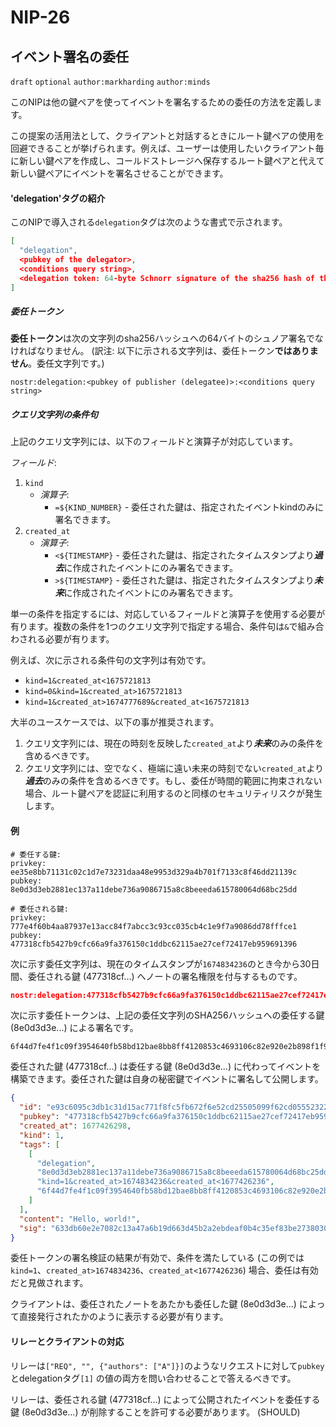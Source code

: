 NIP-26
=======

イベント署名の委任
-----

`draft` `optional` `author:markharding` `author:minds`

このNIPは他の鍵ペアを使ってイベントを署名するための委任の方法を定義します。

この提案の活用法として、クライアントと対話するときにルート鍵ペアの使用を回避できることが挙げられます。例えば、ユーザーは使用したいクライアント毎に新しい鍵ペアを作成し、コールドストレージへ保存するルート鍵ペアと代えて新しい鍵ペアにイベントを署名させることができます。

#### 'delegation'タグの紹介

このNIPで導入される`delegation`タグは次のような書式で示されます。

```json
[
  "delegation",
  <pubkey of the delegator>,
  <conditions query string>,
  <delegation token: 64-byte Schnorr signature of the sha256 hash of the delegation string>
]
```

##### 委任トークン

**委任トークン**は次の文字列のsha256ハッシュへの64バイトのシュノア署名でなければなりません。 (訳注: 以下に示される文字列は、委任トークン**ではありません**。委任文字列です。)

```
nostr:delegation:<pubkey of publisher (delegatee)>:<conditions query string>
```

##### クエリ文字列の条件句

上記のクエリ文字列には、以下のフィールドと演算子が対応しています。

*フィールド*:
1. `kind`
   -  *演算子*:
      -  `=${KIND_NUMBER}` - 委任された鍵は、指定されたイベントkindのみに署名できます。
2. `created_at`
   -  *演算子*:
      -  `<${TIMESTAMP}` - 委任された鍵は、指定されたタイムスタンプより***過去***に作成されたイベントにのみ署名できます。
      -  `>${TIMESTAMP}` - 委任された鍵は、指定されたタイムスタンプより***未来***に作成されたイベントにのみ署名できます。

単一の条件を指定するには、対応しているフィールドと演算子を使用する必要が有ります。複数の条件を1つのクエリ文字列で指定する場合、条件句は`&`で組み合わされる必要が有ります。

例えば、次に示される条件句の文字列は有効です。

- `kind=1&created_at<1675721813`
- `kind=0&kind=1&created_at>1675721813`
- `kind=1&created_at>1674777689&created_at<1675721813`

大半のユースケースでは、以下の事が推奨されます。
1. クエリ文字列には、現在の時刻を反映した`created_at`より***未来***のみの条件を含めるべきです。
2. クエリ文字列には、空でなく、極端に遠い未来の時刻でない`created_at`より***過去***のみの条件を含めるべきです。もし、委任が時間的範囲に拘束されない場合、ルート鍵ペアを認証に利用するのと同様のセキュリティリスクが発生します。

#### 例

```
# 委任する鍵:
privkey: ee35e8bb71131c02c1d7e73231daa48e9953d329a4b701f7133c8f46dd21139c
pubkey:  8e0d3d3eb2881ec137a11debe736a9086715a8c8beeeda615780064d68bc25dd

# 委任される鍵:
privkey: 777e4f60b4aa87937e13acc84f7abcc3c93cc035cb4c1e9f7a9086dd78fffce1
pubkey:  477318cfb5427b9cfc66a9fa376150c1ddbc62115ae27cef72417eb959691396
```

次に示す委任文字列は、現在のタイムスタンプが`1674834236`のとき今から30日間、委任される鍵 (477318cf...) へノートの署名権限を付与するものです。
```json
nostr:delegation:477318cfb5427b9cfc66a9fa376150c1ddbc62115ae27cef72417eb959691396:kind=1&created_at>1674834236&created_at<1677426236
```

次に示す委任トークンは、上記の委任文字列のSHA256ハッシュへの委任する鍵 (8e0d3d3e...) による署名です。
```
6f44d7fe4f1c09f3954640fb58bd12bae8bb8ff4120853c4693106c82e920e2b898f1f9ba9bd65449a987c39c0423426ab7b53910c0c6abfb41b30bc16e5f524
```

委任された鍵 (477318cf...) は委任する鍵 (8e0d3d3e...) に代わってイベントを構築できます。委任された鍵は自身の秘密鍵でイベントに署名して公開します。
```json
{
  "id": "e93c6095c3db1c31d15ac771f8fc5fb672f6e52cd25505099f62cd055523224f",
  "pubkey": "477318cfb5427b9cfc66a9fa376150c1ddbc62115ae27cef72417eb959691396",
  "created_at": 1677426298,
  "kind": 1,
  "tags": [
    [
      "delegation",
      "8e0d3d3eb2881ec137a11debe736a9086715a8c8beeeda615780064d68bc25dd",
      "kind=1&created_at>1674834236&created_at<1677426236",
      "6f44d7fe4f1c09f3954640fb58bd12bae8bb8ff4120853c4693106c82e920e2b898f1f9ba9bd65449a987c39c0423426ab7b53910c0c6abfb41b30bc16e5f524"
    ]
  ],
  "content": "Hello, world!",
  "sig": "633db60e2e7082c13a47a6b19d663d45b2a2ebdeaf0b4c35ef83be2738030c54fc7fd56d139652937cdca875ee61b51904a1d0d0588a6acd6168d7be2909d693"
}
```

委任トークンの署名検証の結果が有効で、条件を満たしている (この例では`kind=1`、`created_at>1674834236`、`created_at<1677426236`) 場合、委任は有効だと見做されます。

クライアントは、委任されたノートをあたかも委任した鍵 (8e0d3d3e...) によって直接発行されたかのように表示する必要が有ります。


#### リレーとクライアントの対応

リレーは`["REQ", "", {"authors": ["A"]}]`のようなリクエストに対して`pubkey`とdelegationタグ`[1]` の値の両方を問い合わせることで答えるべきです。

リレーは、委任される鍵 (477318cf...) によって公開されたイベントを委任する鍵 (8e0d3d3e...) が削除することを許可する必要があります。 (SHOULD)
